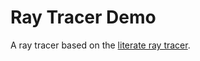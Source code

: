 # Ray Tracer Demo

A ray tracer based on the [literate ray tracer](http://macwright.org/literate-raytracer/).
